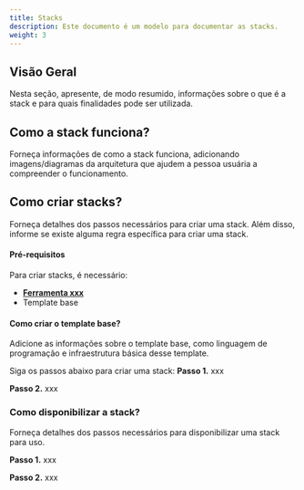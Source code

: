 ```yaml
---
title: Stacks
description: Este documento é um modelo para documentar as stacks.
weight: 3
---
```


## **Visão Geral**
Nesta seção, apresente, de modo resumido, informações sobre o que é a stack e para quais finalidades pode ser utilizada.

## **Como a stack funciona?**
Forneça informações de como a stack funciona, adicionando imagens/diagramas da arquitetura que ajudem a pessoa usuária a compreender o funcionamento.

## **Como criar stacks?** 
Forneça detalhes dos passos necessários para criar uma stack. Além disso, informe se existe alguma regra específica para criar uma stack.

#### **Pré-requisitos**
Para criar stacks, é necessário:
- [**Ferramenta xxx**](link)
- Template base

#### **Como criar o template base?** 
Adicione as informações sobre o template base, como linguagem de programação e infraestrutura básica desse template.

Siga os passos abaixo para criar uma stack: 
**Passo 1.**  xxx

**Passo 2.**  xxx

### **Como disponibilizar a stack?**
Forneça detalhes dos passos necessários para disponibilizar uma stack para uso.

**Passo 1.** xxx

**Passo 2.** xxx
